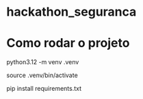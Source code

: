 # hackathon_seguranca


# Como rodar o projeto
python3.12 -m venv .venv

source .venv/bin/activate

pip install requirements.txt 






